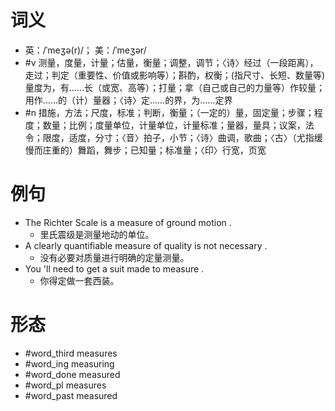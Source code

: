 # 词义
- 英：/ˈmeʒə(r)/； 美：/ˈmeʒər/
- #v 测量，度量，计量；估量，衡量；调整，调节；〈诗〉经过（一段距离），走过；判定（重要性、价值或影响等）；斟酌，权衡；(指尺寸、长短、数量等)量度为，有……长（或宽、高等）；打量；拿（自己或自己的力量等）作较量；用作……的（计）量器；〈诗〉定……的界，为……定界
- #n 措施，方法；尺度，标准；判断，衡量；（一定的）量，固定量；步骤；程度；数量；比例；度量单位，计量单位，计量标准；量器，量具；议案，法令；限度，适度，分寸；〈音〉拍子，小节；〈诗〉曲调，歌曲；〈古〉（尤指缓慢而庄重的）舞蹈，舞步；已知量；标准量；〈印〉行宽，页宽
# 例句
- The Richter Scale is a measure of ground motion .
	- 里氏震级是测量地动的单位。
- A clearly quantifiable measure of quality is not necessary .
	- 没有必要对质量进行明确的定量测量。
- You 'll need to get a suit made to measure .
	- 你得定做一套西装。
# 形态
- #word_third measures
- #word_ing measuring
- #word_done measured
- #word_pl measures
- #word_past measured
